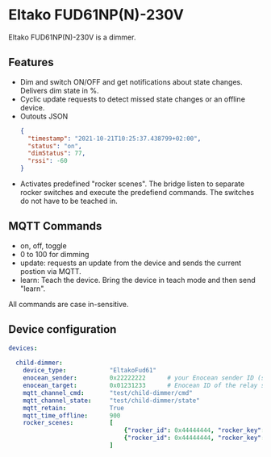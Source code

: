 
# Eltako FUD61NP(N)-230V

Eltako FUD61NP(N)-230V is a dimmer.

## Features

- Dim and switch ON/OFF and get notifications about state changes. Delivers dim state in %.
- Cyclic update requests to detect missed state changes or an  offline device.
- Outouts JSON
    ```json
    {
      "timestamp": "2021-10-21T10:25:37.438799+02:00", 
      "status": "on",
      "dimStatus": 77,
      "rssi": -60
    }
    ```
- Activates predefined "rocker scenes". The bridge listen to separate rocker switches and execute 
  the predefiend commands. The switches do not have to be teached in.

## MQTT Commands

- on, off, toggle
- 0 to 100 for dimming
- update: requests an update from the device and sends the current postion via MQTT.
- learn: Teach the device. Bring the device in teach mode and then send "learn".

All commands are case in-sensitive.

## Device configuration

```yaml
devices:
  
  child-dimmer:
    device_type:            "EltakoFud61"
    enocean_sender:         0x22222222      # your Enocean sender ID (specific to you USB device!)
    enocean_target:         0x01231233      # Enocean ID of the relay switch
    mqtt_channel_cmd:       "test/child-dimmer/cmd"
    mqtt_channel_state:     "test/child-dimmer/state"
    mqtt_retain:            True
    mqtt_time_offline:      900
    rocker_scenes:          [
                                {"rocker_id": 0x44444444, "rocker_key": 2, "command": "toggle"},
                                {"rocker_id": 0x44444444, "rocker_key": 3, "command": "toggle"},
                            ]
```
